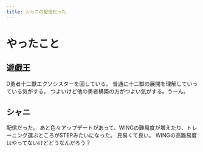 ```yaml
---
title: シャニの配信だった
---
```


# やったこと

## 遊戯王

D勇者十二獣エクソシスターを回している。
普通に十二獣の展開を理解していっている気がする。
つよいけど他の勇者構築の方がつよい気がする。うーん。

## シャニ

配信だった。
あと色々アップデートがあって、WINGの難易度が増えたり、トレーニング選ぶところがSTEPみたいになった。
見易くて良い。
WINGの高難易度はやってないけどどうなんだろう？
